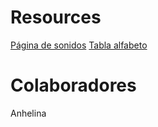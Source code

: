 # Resources

[Página de sonidos](https://soundoftext.com/)
[Tabla alfabeto](https://es.wikipedia.org/wiki/Alfabeto_ucraniano#:~:text=%D0%AF%0A%D1%8F-,Nombre%20de%20las%20letras%20y%20pronunciaci%C3%B3n,-%5Beditar%5D)

# Colaboradores

Anhelina
